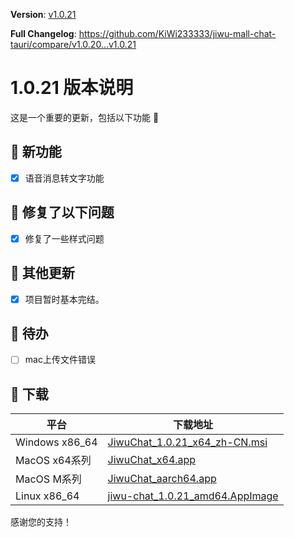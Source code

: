 **Version**: [v1.0.21](https://github.com/KiWi233333/jiwu-mall-chat-tauri/blob/main/.github/releasemd/v1.0.21.md)

**Full Changelog**: <https://github.com/KiWi233333/jiwu-mall-chat-tauri/compare/v1.0.20...v1.0.21>

# 1.0.21 版本说明

这是一个重要的更新，包括以下功能 🧪

## 🔮 新功能

- [x] 语音消息转文字功能

## 🔨 修复了以下问题

- [x] 修复了一些样式问题

## 🧿 其他更新

- [x] 项目暂时基本完结。

## 📌 待办

- [ ] mac上传文件错误

## 🧪 下载

| 平台 | 下载地址 |
| --- | --- |
| Windows x86_64 | [JiwuChat_1.0.21_x64_zh-CN.msi](https://github.com/KiWi233333/jiwu-mall-chat-tauri/releases/download/v1.0.21/JiwuChat_1.0.21_x64_zh-CN.msi) |
| MacOS x64系列 | [JiwuChat_x64.app](https://github.com/KiWi233333/jiwu-mall-chat-tauri/releases/download/v1.0.21/JiwuChat_x64.app) |
| MacOS M系列 | [JiwuChat_aarch64.app](https://github.com/KiWi233333/jiwu-mall-chat-tauri/releases/download/v1.0.21/JiwuChat_aarch64.app) |
| Linux x86_64 | [jiwu-chat_1.0.21_amd64.AppImage](https://github.com/KiWi233333/jiwu-mall-chat-tauri/releases/download/v1.0.21/jiwu-chat_1.0.21_amd64.AppImage) |

感谢您的支持！
